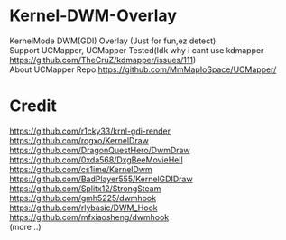 # Kernel-DWM-Overlay
KernelMode DWM(GDI) Overlay (Just for fun,ez detect)</br>
Support UCMapper, UCMapper Tested(Idk why i cant use kdmapper https://github.com/TheCruZ/kdmapper/issues/111) </br>
About UCMapper Repo:https://github.com/MmMapIoSpace/UCMapper/

# Credit
https://github.com/r1cky33/krnl-gdi-render </br>
https://github.com/rogxo/KernelDraw </br>
https://github.com/DragonQuestHero/DwmDraw </br>
https://github.com/0xda568/DxgBeeMovieHell </br>
https://github.com/cs1ime/KernelDwm </br>
https://github.com/BadPlayer555/KernelGDIDraw </br>
https://github.com/Splitx12/StrongSteam </br>
https://github.com/gmh5225/dwmhook </br>
https://github.com/rlybasic/DWM_Hook </br>
https://github.com/mfxiaosheng/dwmhook </br>
(more ..)
